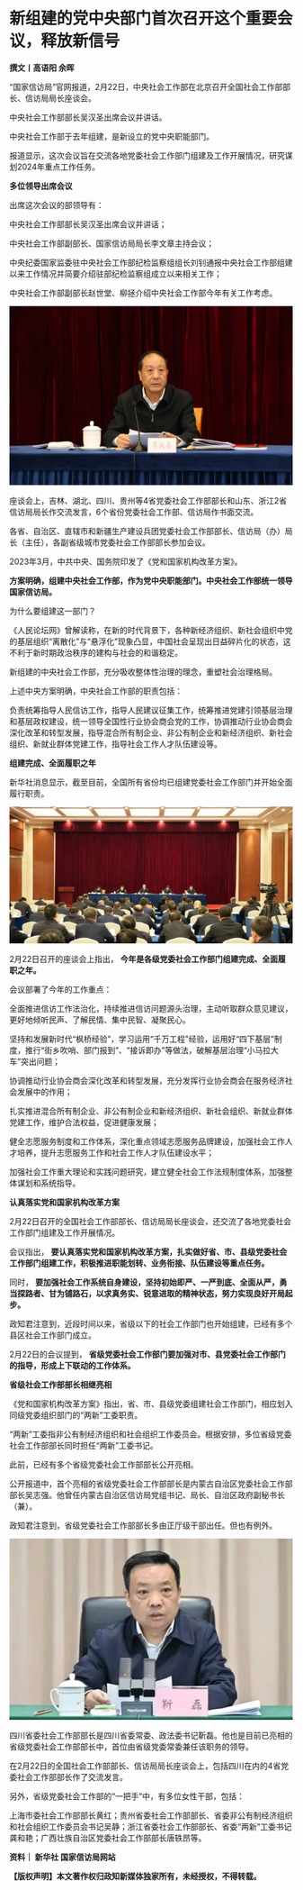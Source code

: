 # 新组建的党中央部门首次召开这个重要会议，释放新信号

**撰文丨高语阳 余晖**

“国家信访局”官网报道，2月22日，中央社会工作部在北京召开全国社会工作部部长、信访局局长座谈会。

中央社会工作部部长吴汉圣出席会议并讲话。

中央社会工作部于去年组建，是新设立的党中央职能部门。

报道显示，这次会议旨在交流各地党委社会工作部门组建及工作开展情况，研究谋划2024年重点工作任务。

**多位领导出席会议**

出席这次会议的部领导有：

中央社会工作部部长吴汉圣出席会议并讲话；

中央社会工作部副部长、国家信访局局长李文章主持会议；

中央纪委国家监委驻中央社会工作部纪检监察组组长刘钊通报中央社会工作部组建以来工作情况并简要介绍驻部纪检监察组成立以来相关工作；

中央社会工作部副部长赵世堂、柳拯介绍中央社会工作部今年有关工作考虑。

![dc6b12089f656d2bd038300ac6376e19.jpg](https://raw.githubusercontent.com/qqhsx/qqnews_image/main/2024/02/23/新组建的党中央部门首次召开这个重要会议，释放新信号/dc6b12089f656d2bd038300ac6376e19.jpg)

座谈会上，吉林、湖北、四川、贵州等4省党委社会工作部部长和山东、浙江2省信访局局长作交流发言，6个省份党委社会工作部、信访局作书面交流。

各省、自治区、直辖市和新疆生产建设兵团党委社会工作部部长、信访局（办）局长（主任），各副省级城市党委社会工作部部长参加会议。

2023年3月，中共中央、国务院印发了《党和国家机构改革方案》。

**方案明确，组建中央社会工作部，作为党中央职能部门。中央社会工作部统一领导国家信访局。**

为什么要组建这一部门？

《人民论坛网》曾解读称，在新的时代背景下，各种新经济组织、新社会组织中党的基层组织“离散化”与“悬浮化”现象凸显，中国社会呈现出日益碎片化的状态，这不利于新时期政治秩序的建构与社会的和谐稳定。

新组建的中央社会工作部，充分吸收整体性治理的理念，重塑社会治理格局。

上述中央方案明确，中央社会工作部的职责包括：

负责统筹指导人民信访工作，指导人民建议征集工作，统筹推进党建引领基层治理和基层政权建设，统一领导全国性行业协会商会党的工作，协调推动行业协会商会深化改革和转型发展，指导混合所有制企业、非公有制企业和新经济组织、新社会组织、新就业群体党建工作，指导社会工作人才队伍建设等。

**组建完成、全面履职之年**

新华社消息显示，截至目前，全国所有省份均已组建党委社会工作部门并开始全面履行职责。

![be64c1f95acc8b22a452383ba539895d.jpg](https://raw.githubusercontent.com/qqhsx/qqnews_image/main/2024/02/23/新组建的党中央部门首次召开这个重要会议，释放新信号/be64c1f95acc8b22a452383ba539895d.jpg)

2月22日召开的座谈会上指出， **今年是各级党委社会工作部门组建完成、全面履职之年。**

会议部署了今年的工作重点：

全面推进信访工作法治化，持续推进信访问题源头治理，主动听取群众意见建议，更好地倾听民声、了解民情、集中民智、凝聚民心。

坚持和发展新时代“枫桥经验”，学习运用“千万工程”经验，运用好“四下基层”制度，推行“街乡吹哨、部门报到”、“接诉即办”等做法，破解基层治理“小马拉大车”突出问题；

协调推动行业协会商会深化改革和转型发展，充分发挥行业协会商会在服务经济社会发展中的作用；

扎实推进混合所有制企业、非公有制企业和新经济组织、新社会组织、新就业群体党建工作，维护合法权益，促进健康发展；

健全志愿服务制度和工作体系，深化重点领域志愿服务品牌建设，加强社会工作人才培养，提升志愿服务工作和社会工作人才队伍建设水平；

加强社会工作重大理论和实践问题研究，建立健全社会工作法规制度体系，加强整体谋划和系统指导。

**认真落实党和国家机构改革方案**

2月22日召开的全国社会工作部部长、信访局局长座谈会，还交流了各地党委社会工作部门组建及工作开展情况。

会议指出， **要认真落实党和国家机构改革方案，扎实做好省、市、县级党委社会工作部门组建工作，积极推进职能划转、业务衔接、队伍建设等重点任务。**

同时， **要加强社会工作系统自身建设，坚持初始即严、一严到底、全面从严，勇当探路者、甘为铺路石，以求真务实、锐意进取的精神状态，努力实现良好开局起步。**

政知君注意到，近段时间以来，省级以下的社会工作部门也开始组建，已经有多个县区社会工作部门成立。

2月22日的会议提到， **省级党委社会工作部门要加强对市、县党委社会工作部门的指导，形成上下联动的工作体系。**

**省级社会工作部部长相继亮相**

《党和国家机构改革方案》指出，省、市、县级党委组建社会工作部门，相应划入同级党委组织部门的“两新”工委职责。

“两新”工委指非公有制经济组织和社会组织工作委员会。根据安排，多位省级党委社会工作部部长同时担任“两新”工委书记。

此前，已经有多个省级党委社会工作部部长公开亮相。

公开报道中，首个亮相的省级党委社会工作部部长是内蒙古自治区党委社会工作部部长吴志强。他曾任内蒙古自治区信访局党组书记、局长、自治区政府副秘书长（兼）。

政知君注意到，省级党委社会工作部部长多由正厅级干部出任。但也有例外。

![cc3516589bc020ba23974cce91c33eed.jpg](https://raw.githubusercontent.com/qqhsx/qqnews_image/main/2024/02/23/新组建的党中央部门首次召开这个重要会议，释放新信号/cc3516589bc020ba23974cce91c33eed.jpg)

四川省委社会工作部部长是四川省委常委、政法委书记靳磊。他也是目前已亮相的省级党委社会工作部部长中，首位由省级党委常委兼任该职务的领导。

在2月22日的全国社会工作部部长、信访局局长座谈会上，包括四川在内的4省党委社会工作部部长作了交流发言。

另外，省级党委社会工作部的“一把手”中，有多位女性干部，包括：

上海市委社会工作部部长黄红；贵州省委社会工作部部长、省委非公有制经济组织和社会组织工作委员会书记吴静；浙江省委社会工作部部长、省委“两新”工委书记龚和艳；广西壮族自治区党委社会工作部部长唐轶昂等。

**资料｜ 新华社 国家信访局网站**

**【版权声明】本文著作权归政知新媒体独家所有，未经授权，不得转载。**

